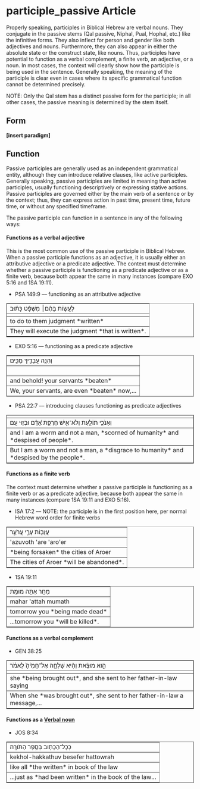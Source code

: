 # participle_passive Article
Properly speaking, participles in Biblical Hebrew are verbal nouns. They conjugate in the passive stems (Qal passive, Niphal, Pual, Hophal, etc.) like the infinitive forms.  They also inflect for person and gender like both adjectives and nouns.  Furthermore, they can also appear in either the absolute state or the construct state, like nouns.  Thus, participles have potential to function as a verbal complement, a finite verb, an adjective, or a noun.  In most cases, the context will clearly show how the participle is being used in the sentence.  Generally speaking, the meaning of the participle is clear even in cases where its specific grammatical function cannot be determined precisely.  

NOTE: Only the Qal stem has a distinct passive form for the participle; in all other cases, the passive meaning is determined by the stem itself.

## Form

**[insert paradigm]**

## Function
Passive participles are generally used as an independent grammatical entity, although they can introduce relative clauses, like active participles.  Generally speaking, passive participles are limited in meaning than active participles, usually functioning descriptively or expressing stative actions.  Passive participles are governed either by the main verb of a sentence or by the context; thus, they can express action in past time, present time, future time, or without any specified timeframe.

The passive participle can function in a sentence in any of the following ways:


#### Functions as a verbal adjective
This is the most common use of the passive participle in Biblical Hebrew.  When a passive participle functions as an adjective, it is usually either an attributive adjective or a predicate adjective.  The context must determine whether a passive participle is functioning as a predicate adjective or as a finite verb, because both appear the same in many instances (compare EXO 5:16 and 1SA 19:11).  

* PSA 149:9 –– functioning as an attributive adjective
<table border="1" class="docutils">
<colgroup>
<col width="100%" />
</colgroup>
<tbody valign="top">
<tr class="row-odd"><td>לַעֲשׂ֤וֹת בָּהֶ֨ם׀ מִשְׁפָּ֬ט כָּת֗וּב</td>
</tr>
<tr class="row-even"><td></td>
</tr>
<tr class="row-odd"><td>to do to them judgment *written*</td>
</tr>
<tr class="row-even"><td>They will execute the judgment *that is written*.</td>
</tr>
</tbody>
</table>

* EXO 5:16 –– functioning as a predicate adjective
<table border="1" class="docutils">
<colgroup>
<col width="100%" />
</colgroup>
<tbody valign="top">
<tr class="row-odd"><td>וְהִנֵּ֧ה עֲבָדֶ֛יךָ מֻכִּ֖ים</td>
</tr>
<tr class="row-even"><td>‮‬</td>
</tr>
<tr class="row-odd"><td>and behold! your servants *beaten*</td>
</tr>
<tr class="row-even"><td>We, your servants, are even *beaten* now,...</td>
</tr>
</tbody>
</table>

* PSA 22:7 –– introducing clauses functioning as predicate adjectives
<table border="1" class="docutils">
<colgroup>
<col width="100%" />
</colgroup>
<tbody valign="top">
<tr class="row-odd"><td></td>
</tr>
<tr class="row-even"><td>וְאָנֹכִ֣י תוֹלַ֣עַת וְלֹא־אִ֑ישׁ חֶרְפַּ֥ת אָ֝דָ֗ם וּבְז֥וּי עָֽם׃</td>
</tr>
<tr class="row-odd"><td>and I am a worm and not a man, *scorned of humanity* and *despised of people*.</td>
</tr>
<tr class="row-even"><td>But I am a worm and not a man, a *disgrace to humanity* and *despised by the people*.</td>
</tr>
</tbody>
</table>

#### Functions as a finite verb
The context must determine whether a passive participle is functioning as a finite verb or as a predicate adjective, because both appear the same in many instances (compare 1SA 19:11 and EXO 5:16).

* ISA 17:2 –– NOTE: the participle is in the first position here, per normal Hebrew word order for finite verbs
<table border="1" class="docutils">
<colgroup>
<col width="100%" />
</colgroup>
<tbody valign="top">
<tr class="row-odd"><td>עֲזֻב֖וֹת עָרֵ֣י עֲרֹעֵ֑ר</td>
</tr>
<tr class="row-even"><td>'azuvoth 'are 'aro'er</td>
</tr>
<tr class="row-odd"><td>*being forsaken* the cities of Aroer</td>
</tr>
<tr class="row-even"><td>The cities of Aroer *will be abandoned*.</td>
</tr>
</tbody>
</table>


* 1SA 19:11
<table border="1" class="docutils">
<colgroup>
<col width="100%" />
</colgroup>
<tbody valign="top">
<tr class="row-odd"><td>מָחָ֖ר אַתָּ֥ה מוּמָֽת</td>
</tr>
<tr class="row-even"><td>mahar 'attah mumath</td>
</tr>
<tr class="row-odd"><td>tomorrow you *being made dead*</td>
</tr>
<tr class="row-even"><td>...tomorrow you *will be killed*.</td>
</tr>
</tbody>
</table>

#### Functions as a verbal complement

* GEN 38:25
<table border="1" class="docutils">
<colgroup>
<col width="100%" />
</colgroup>
<tbody valign="top">
<tr class="row-odd"><td>הִ֣וא מוּצֵ֗את וְהִ֨יא שָׁלְחָ֤ה אֶל־חָמִ֙יהָ֙ לֵאמֹ֔ר</td>
</tr>
<tr class="row-even"><td></td>
</tr>
<tr class="row-odd"><td>she *being brought out*, and she sent to her father-in-law saying</td>
</tr>
<tr class="row-even"><td>When she *was brought out*, she sent to her father-in-law a message,...</td>
</tr>
</tbody>
</table>

#### Functions as a [Verbal noun](https://git.door43.org/Door43/en-uhg/src/master/content/verb/02.md#verbal-nouns)

* JOS 8:34
<table border="1" class="docutils">
<colgroup>
<col width="100%" />
</colgroup>
<tbody valign="top">
<tr class="row-odd"><td>כְּכָל־הַכָּת֖וּב ‮‬בְּסֵ֥פֶר הַתֹּורָֽה‮‬׃</td>
</tr>
<tr class="row-even"><td>kekhol-hakkathuv ‮‬besefer hattowrah‮‬</td>
</tr>
<tr class="row-odd"><td>like all *the written* in book of the law</td>
</tr>
<tr class="row-even"><td>...just as *had been written* in the book of the law...</td>
</tr>
</tbody>
</table>